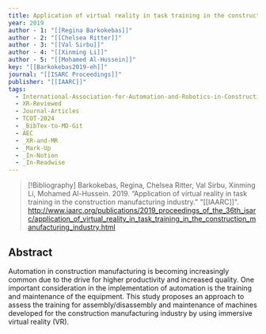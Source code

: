 ```yaml
---
title: Application of virtual reality in task training in the construction manufacturing industry
year: 2019
author - 1: "[[Regina Barkokebas]]"
author - 2: "[[Chelsea Ritter]]"
author - 3: "[[Val Sirbu]]"
author - 4: "[[Xinming Li]]"
author - 5: "[[Mohamed Al-Hussein]]"
key: "[[Barkokebas2019-eh]]"
journal: "[[ISARC Proceedings]]"
publisher: "[[IAARC]]"
tags:
  - International-Association-for-Automation-and-Robotics-in-Construction-IAARC
  - XR-Reviewed
  - Journal-Articles
  - TCOT-2024
  - _BibTex-to-MD-Git
  - AEC
  - _XR-and-MR
  - _Mark-Up
  - _In-Notion
  - _In-Readwise
---
```


> [!Bibliography]
> Barkokebas, Regina, Chelsea Ritter, Val Sirbu, Xinming Li, Mohamed Al-Hussein. 2019. “Application of virtual reality in task training in the construction manufacturing industry.” "[[IAARC]]". http://www.iaarc.org/publications/2019_proceedings_of_the_36th_isarc/application_of_virtual_reality_in_task_training_in_the_construction_manufacturing_industry.html

## Abstract
Automation in construction manufacturing is becoming increasingly common due to the drive for higher productivity and increased quality. One important consideration in the implementation of automation is the training and maintenance of the equipment. This study proposes an approach to assess the training for assembly/disassembly and maintenance of machines developed for the construction manufacturing industry by using immersive virtual reality (VR).
